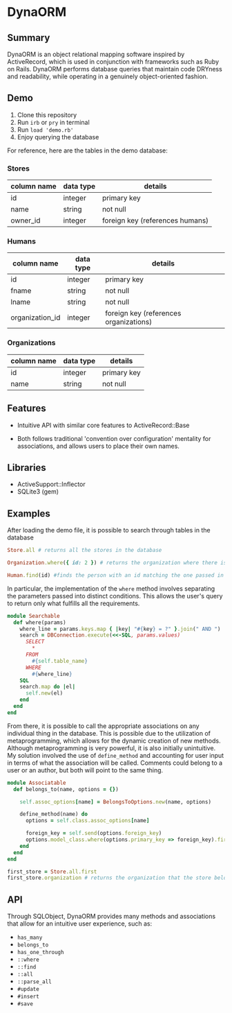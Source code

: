 # DynaORM

## Summary

DynaORM is an object relational mapping software inspired by ActiveRecord, which is used in conjunction with frameworks such as Ruby on Rails. DynaORM performs database queries that maintain code DRYness and readability, while operating in a genuinely object-oriented fashion.

## Demo

  1. Clone this repository
  2. Run `irb` or `pry` in terminal
  3. Run `load 'demo.rb'`
  4. Enjoy querying the database

For reference, here are the tables in the demo database:

### Stores

column name      | data type | details
-----------------|-----------|------------------------
id               | integer   | primary key
name             | string    | not null
owner_id         | integer   | foreign key (references humans)

### Humans

column name      | data type | details
-----------------|-----------|------------------------
id               | integer   | primary key
fname            | string    | not null
lname            | string    | not null
organization_id  | integer   | foreign key (references organizations)

### Organizations

column name      | data type | details
-----------------|-----------|------------------------
id               | integer   | primary key
name             | string    | not null

## Features

  * Intuitive API with similar core features to ActiveRecord::Base

  * Both follows traditional 'convention over configuration' mentality for associations, and allows users to place their own names.

## Libraries

  * ActiveSupport::Inflector
  * SQLite3 (gem)

## Examples

After loading the demo file, it is possible to search through tables in the database

```Ruby
Store.all # returns all the stores in the database

Organization.where({ id: 2 }) # returns the organization where there is a 2 in the id column

Human.find(id) #finds the person with an id matching the one passed in
```

In particular, the implementation of the `where` method involves separating the parameters passed into distinct conditions. This allows the user's query to return only what fulfills all the requirements.

```Ruby
module Searchable
  def where(params)
    where_line = params.keys.map { |key| "#{key} = ?" }.join(" AND ")
    search = DBConnection.execute(<<-SQL, params.values)
      SELECT
        *
      FROM
        #{self.table_name}
      WHERE
        #{where_line}
    SQL
    search.map do |el|
      self.new(el)
    end
  end
end
```
From there, it is possible to call the appropriate associations on any individual thing in the database. This is possible due to the utilization of metaprogramming, which allows for the dynamic creation of new methods. Although metaprogramming is very powerful, it is also initially unintuitive. My solution involved the use of `define_method` and accounting for user input in terms of what the association will be called. Comments could belong to a user or an author, but both will point to the same thing.

```Ruby
module Associatable
  def belongs_to(name, options = {})

    self.assoc_options[name] = BelongsToOptions.new(name, options)

    define_method(name) do
      options = self.class.assoc_options[name]

      foreign_key = self.send(options.foreign_key)
      options.model_class.where(options.primary_key => foreign_key).first
    end
  end
end
```

```Ruby
first_store = Store.all.first
first_store.organization # returns the organization that the store belongs to, by means of a has_one_through association
```

## API

Through SQLObject, DynaORM provides many methods and associations that allow for an intuitive user experience, such as:

  * `has_many`
  * `belongs_to`
  * `has_one_through`
  * `::where`
  * `::find`
  * `::all`
  * `::parse_all`
  * `#update`
  * `#insert`
  * `#save`
